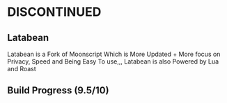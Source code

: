 # DISCONTINUED
## Latabean
Latabean is a Fork of Moonscript Which is More Updated + More focus on Privacy, Speed and Being Easy To use,,,
Latabean is also Powered by Lua and Roast


## Build Progress (9.5/10)
